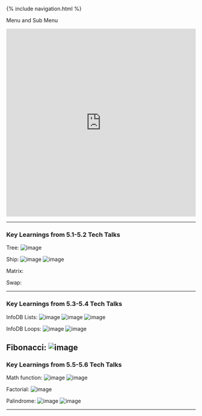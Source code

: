 {% include navigation.html %}

Menu and Sub Menu

<iframe frameborder="0" width="100%" height="500px" src="https://replit.com/@RitvikKeerthi/MenuSubMenu?embed=true"></iframe>


----------------------------------------------
### Key Learnings from 5.1-5.2 Tech Talks

Tree:
![image](https://user-images.githubusercontent.com/89219486/160914552-116310e4-be9e-4dfe-b160-6d040fc8a5b6.png)

Ship:
![image](https://user-images.githubusercontent.com/89219486/160914692-347a515f-0221-4ff6-b6e3-5cdbcf35328f.png)
![image](https://user-images.githubusercontent.com/89219486/160914729-def8483a-dee7-49aa-b85b-c8fe936a88d6.png)

Matrix:


Swap:

------------------------------------------------
### Key Learnings from 5.3-5.4 Tech Talks


InfoDB Lists:
![image](https://user-images.githubusercontent.com/89219486/160915591-3d3b5e94-04ec-42b2-9c68-6e1b41ece924.png)
![image](https://user-images.githubusercontent.com/89219486/160915642-4442c48b-4ef8-4026-b888-ee3a367425a2.png)
![image](https://user-images.githubusercontent.com/89219486/160915739-08c1901a-103e-4119-b338-e9fe64857342.png)



InfoDB Loops:
![image](https://user-images.githubusercontent.com/89219486/159356412-bd5ee5c3-0935-4c8c-9309-e947344973c7.png)
![image](https://user-images.githubusercontent.com/89219486/159356441-6a478233-4768-47e6-b278-025ddc109150.png)


Fibonacci:
![image](https://user-images.githubusercontent.com/89219486/159356466-d80067da-30bb-44d0-aeae-ee28da9c1cdd.png)
----------------------------------------------------
### Key Learnings from 5.5-5.6 Tech Talks

Math function:
![image](https://user-images.githubusercontent.com/89219486/160471622-0ac1d65f-172d-4f1a-8299-5ee38d98fa59.png)
![image](https://user-images.githubusercontent.com/89219486/160915386-9bc47ad9-e082-4872-81bb-1dff574ffe12.png)


Factorial:
![image](https://user-images.githubusercontent.com/89219486/160915319-8944cf1c-9040-4ed6-b9c5-ef08b29a3001.png)

Palindrome:
![image](https://user-images.githubusercontent.com/89219486/160915464-6e73e50f-7d12-4263-ae7f-bc58a27e5bed.png)
![image](https://user-images.githubusercontent.com/89219486/160915502-ca950b17-263c-4df6-a659-398a6afb414a.png)

----------------------------------------------------
